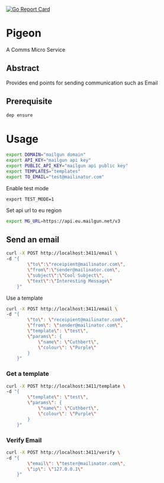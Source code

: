 [![Go Report Card](https://goreportcard.com/badge/github.com/roundpartner/pigeon)](https://goreportcard.com/report/github.com/roundpartner/pigeon)
# Pigeon
A Comms Micro Service
## Abstract
Provides end points for sending communication such as Email
## Prerequisite
```bash
dep ensure
```
# Usage
```bash
export DOMAIN="mailgun domain"
export API_KEY="mailgun api key"
export PUBLIC_API_KEY="mailgun api public key"
export TEMPLATES="templates"
export TO_EMAIL="test@mailinator.com"
```
Enable test mode
```
export TEST_MODE=1
```
Set api url to eu region
```bash
export MG_URL=https://api.eu.mailgun.net/v3
```

## Send an email
```bash
curl -X POST http://localhost:3411/email \
-d "{
        \"to\":\"receipient@mailinator.com\",
        \"from\":\"sender@mailinator.com\",
        \"subject\":\"Cool Subject\",
        \"text\":\"Interesting Message\"
    }"
```
Use a template
```bash
curl -X POST http://localhost:3411/email \
-d "{
        \"to\": \"receipient@mailinator.com\",
        \"from\": \"sender@mailinator.com\",
        \"template\": \"test\",
        \"params\": {
            \"name\": \"Cuthbert\",
            \"colour\": \"Purple\"
        }
    }"
```
### Get a template
```bash
curl -X POST http://localhost:3411/template \
-d "{
        \"template\": \"test\",
        \"params\": {
            \"name\": \"Cuthbert\",
            \"colour\": \"Purple\"
        }
    }"
```
### Verify Email
```bash
curl -X POST http://localhost:3411/verify \
-d "{
        \"email\": \"tester@mailinator.com\",
        \"ip\": \"127.0.0.1\"
    }"
```
